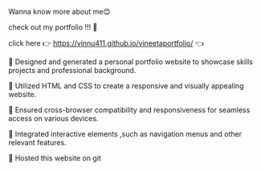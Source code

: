 Wanna know more about me😊

check out my portfolio !!! 🙌 

click here  👉 https://vinnu411.github.io/vineetaportfolio/ 👈

🌟 Designed and generated a personal portfolio website to showcase skills projects and professional
background. 

🌟 Utilized HTML and CSS to create a responsive and visually appealing website.

🌟 Ensured cross-browser compatibility and responsiveness for seamless access on various devices.

🌟 Integrated interactive elements ,such as navigation menus and other relevant features.

🌟 Hosted this website on git
